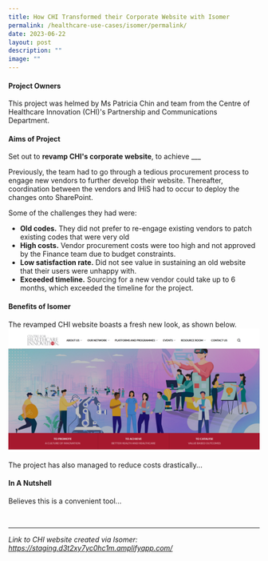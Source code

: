 ```yaml
---
title: How CHI Transformed their Corporate Website with Isomer
permalink: /healthcare-use-cases/isomer/permalink/
date: 2023-06-22
layout: post
description: ""
image: ""
---
```

#### **Project Owners**

This project was helmed by Ms Patricia Chin and team from the Centre of Healthcare Innovation (CHI)'s Partnership and Communications Department. 

#### **Aims of Project**

Set out to **revamp CHI's corporate website**, to achieve ___

Previously, the team had to go through a tedious procurement process to engage new vendors to further develop their website. Thereafter, coordination between the vendors and IHiS had to occur to deploy the changes onto SharePoint. 

Some of the challenges they had were:
* **Old codes.** They did not prefer to re-engage existing vendors to patch existing codes that were very old
* **High costs.**  Vendor procurement costs were too high and not approved by the Finance team due to budget constraints.
* **Low satisfaction rate.** Did not see value in sustaining an old website that their users were unhappy with.
* **Exceeded timeline.** Sourcing for a new vendor could take up to 6 months, which exceeded the timeline for the project.

#### **Benefits of Isomer**<br>
The revamped CHI website boasts a fresh new look, as shown below. 
![](/images/chi-corporate-website.PNG)

The project has also managed to reduce costs drastically...

#### **In A Nutshell** <br>
Believes this is a convenient tool...

<br>
<hr>

*Link to CHI website created via Isomer: https://staging.d3t2xy7yc0hc1m.amplifyapp.com/*